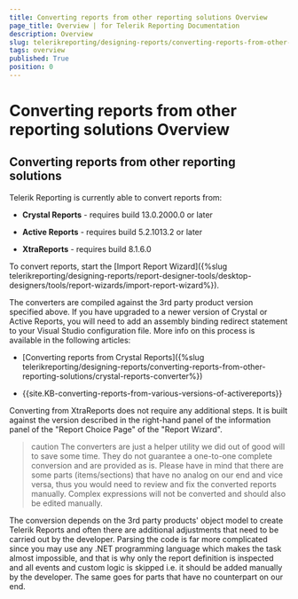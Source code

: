 ```yaml
---
title: Converting reports from other reporting solutions Overview
page_title: Overview | for Telerik Reporting Documentation
description: Overview
slug: telerikreporting/designing-reports/converting-reports-from-other-reporting-solutions/overview
tags: overview
published: True
position: 0
---
```


# Converting reports from other reporting solutions Overview



## Converting reports from other reporting solutions

Telerik Reporting is currently able to convert reports from:

* __Crystal Reports__  - requires build 13.0.2000.0 or later             

* __Active Reports__  - requires build 5.2.1013.2 or later             

* __XtraReports__  - requires build 8.1.6.0             

To convert reports, start the [Import Report Wizard]({%slug telerikreporting/designing-reports/report-designer-tools/desktop-designers/tools/report-wizards/import-report-wizard%}).         

The converters are compiled against the 3rd party product version specified above. If you have upgraded to a newer version of Crystal or Active Reports, you will need to add an assembly binding redirect statement to your Visual Studio configuration file. More info on this process is available in the following articles:

* [Converting reports from Crystal Reports]({%slug telerikreporting/designing-reports/converting-reports-from-other-reporting-solutions/crystal-reports-converter%})

* {{site.KB-converting-reports-from-various-versions-of-activereports}}

Converting from XtraReports does not require any additional steps. It is built against the version described in the right-hand panel of the information panel of the "Report Choice Page" of the "Report Wizard".

>caution The converters are just a helper utility we did out of good will to save some time. They do not guarantee a one-to-one complete conversion and are provided as is. Please have in mind that there are some parts (items/sections) that have no analog on our end and vice versa, thus you would need to review and fix the converted reports manually. Complex expressions will not be converted and should also be edited manually.


The conversion depends on the 3rd party products' object model to create Telerik Reports and often there are additional adjustments that need to be carried out by the developer. Parsing the code is far more complicated since you may use any .NET programming language which makes the task almost impossible, and that is why only the report definition is inspected and all events and custom logic is skipped i.e. it should be added manually by the developer. The same goes for parts that have no counterpart on our end.
